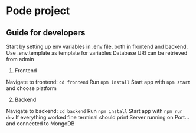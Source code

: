 # Pode project

## Guide for developers
Start by setting up env variables in .env file, both in frontend and backend. 
Use .env.template as template for variables
Database URI can be retrieved from admin

1. Frontend

Navigate to frontend: ```cd frontend```
Run ```npm install```
Start app with ```npm start``` and choose platform

2. Backend

Navigate to backend: ```cd backend```
Run ```npm install```
Start app with ```npm run dev```
If everything worked fine terminal should print Server running on Port... and connected to MongoDB
